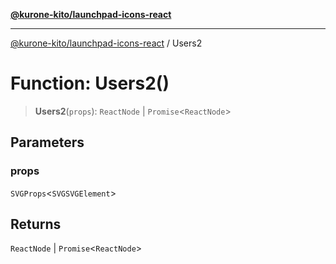 [**@kurone-kito/launchpad-icons-react**](../README.md)

***

[@kurone-kito/launchpad-icons-react](../globals.md) / Users2

# Function: Users2()

> **Users2**(`props`): `ReactNode` \| `Promise`\<`ReactNode`\>

## Parameters

### props

`SVGProps`\<`SVGSVGElement`\>

## Returns

`ReactNode` \| `Promise`\<`ReactNode`\>

